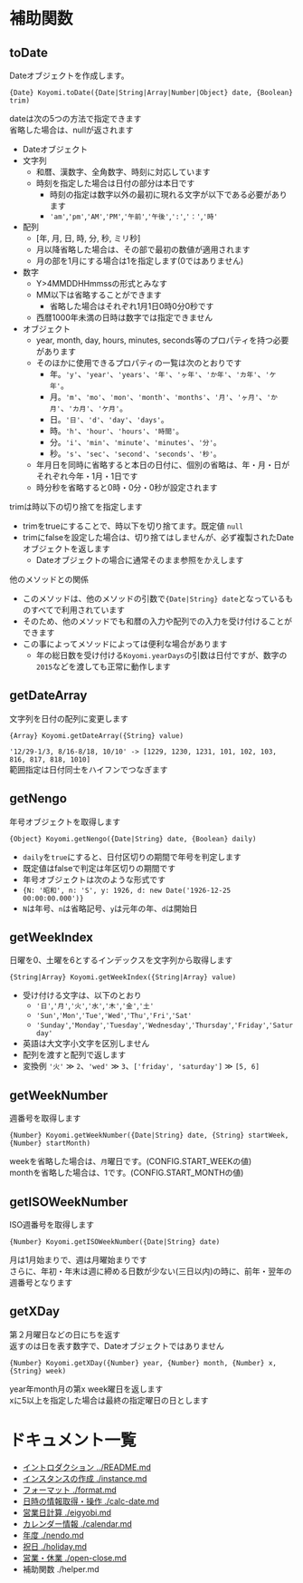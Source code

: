 # 補助関数

## toDate

Dateオブジェクトを作成します。  

`{Date} Koyomi.toDate({Date|String|Array|Number|Object} date, {Boolean} trim)`

dateは次の5つの方法で指定できます  
省略した場合は、nullが返されます

  + Dateオブジェクト
  + 文字列
      + 和暦、漢数字、全角数字、時刻に対応しています
      + 時刻を指定した場合は日付の部分は本日です
        + 時刻の指定は数字以外の最初に現れる文字が以下である必要があります
        + `'am'`,`'pm'`,`'AM'`,`'PM'`,`'午前'`,`'午後'`,`':'`,`'：'`,`'時'`
  + 配列
      + [年, 月, 日, 時, 分, 秒, ミリ秒]
      + 月以降省略した場合は、その部で最初の数値が適用されます
      + 月の部を1月にする場合は1を指定します(0ではありません)
  + 数字
      + Y>4MMDDHHmmssの形式とみなす
      + MM以下は省略することができます
        + 省略した場合はそれぞれ1月1日0時0分0秒です
      + 西暦1000年未満の日時は数字では指定できません
  + オブジェクト
      + year, month, day, hours, minutes, seconds等のプロパティを持つ必要があります
      + そのほかに使用できるプロパティの一覧は次のとおりです
          + 年。`'y'`、`'year'`、`'years'`、`'年'`、`'ヶ年'`、`'か年'`、`'カ年'`、`'ケ年'`。
          + 月。`'m'`、`'mo'`、`'mon'`、`'month'`、`'months'`、`'月'`、`'ヶ月'`、`'か月'`、`'カ月'`、`'ケ月'`。
          + 日。`'日'`、`'d'`、`'day'`、`'days'`。
          + 時。`'h'`、`'hour'`、`'hours'`、`'時間'`。
          + 分。`'i'`、`'min'`、`'minute'`、`'minutes'`、`'分'`。
          + 秒。`'s'`、`'sec'`、`'second'`、`'seconds'`、`'秒'`。
      + 年月日を同時に省略すると本日の日付に、個別の省略は、年・月・日がそれぞれ今年・1月・1日です
      + 時分秒を省略すると0時・0分・0秒が設定されます

trimは時以下の切り捨てを指定します

  + trimをtrueにすることで、時以下を切り捨てます。既定値 `null`
  + trimにfalseを設定した場合は、切り捨てはしませんが、必ず複製されたDateオブジェクトを返します
      + Dateオブジェクトの場合に通常そのまま参照をかえします

他のメソッドとの関係

  + このメソッドは、他のメソッドの引数で`{Date|String} date`となっているものすべてで利用されています
  + そのため、他のメソッドでも和暦の入力や配列での入力を受け付けることができます
  + この事によってメソッドによっては便利な場合があります
      + 年の総日数を受け付ける`Koyomi.yearDays`の引数は日付ですが、数字の`2015`などを渡しても正常に動作します


## getDateArray

文字列を日付の配列に変更します

`{Array} Koyomi.getDateArray({String} value)`

`'12/29-1/3, 8/16-8/18, 10/10' -> [1229, 1230, 1231, 101, 102, 103, 816, 817, 818, 1010] `  
範囲指定は日付同士をハイフンでつなぎます
 
## getNengo

年号オブジェクトを取得します

`{Object} Koyomi.getNengo({Date|String} date, {Boolean} daily)`

  + `daily`を`true`にすると、日付区切りの期間で年号を判定します
  + 既定値はfalseで判定は年区切りの期間です
  + 年号オブジェクトは次のような形式です
  + `{N: '昭和', n: 'S', y: 1926, d: new Date('1926-12-25 00:00:00.000')}`
  + `N`は年号、`n`は省略記号、`y`は元年の年、`d`は開始日

## getWeekIndex

日曜を0、土曜を6とするインデックスを文字列から取得します

`{String|Array} Koyomi.getWeekIndex({String|Array} value)`

  + 受け付ける文字は、以下のとおり
      + `'日'`,`'月'`,`'火'`,`'水'`,`'木'`,`'金'`,`'土'`
      + `'Sun'`,`'Mon'`,`'Tue'`,`'Wed'`,`'Thu'`,`'Fri'`,`'Sat'`
      + `'Sunday'`,`'Monday'`,`'Tuesday'`,`'Wednesday'`,`'Thursday'`,`'Friday'`,`'Saturday'`
  + 英語は大文字小文字を区別しません
  + 配列を渡すと配列で返します
  + 変換例 `'火'` &#x226B; `2`、`'wed'` &#x226B; `3`、`['friday', 'saturday']` &#x226B; `[5, 6]`

## getWeekNumber

週番号を取得します

`{Number} Koyomi.getWeekNumber({Date|String} date, {String} startWeek, {Number} startMonth)`

weekを省略した場合は、`月`曜日です。(CONFIG.START_WEEKの値)  
monthを省略した場合は、1です。(CONFIG.START_MONTHの値)


## getISOWeekNumber

ISO週番号を取得します  

`{Number} Koyomi.getISOWeekNumber({Date|String} date)`

月は1月始まりで、週は月曜始まりです  
さらに、年初・年末は週に締める日数が少ない(三日以内)の時に、前年・翌年の週番号となります


## getXDay

第２月曜日などの日にちを返す  
返すのは日を表す数字で、Dateオブジェクトではありません

`{Number} Koyomi.getXDay({Number} year, {Number} month, {Number} x, {String} week)`

year年month月の第x week曜日を返します  
xに5以上を指定した場合は最終の指定曜日の日とします


# ドキュメント一覧

  + [イントロダクション ../README.md](../README.md)
  + [インスタンスの作成 ./instance.md](./instance.md)
  + [フォーマット ./format.md](./format.md)
  + [日時の情報取得・操作 ./calc-date.md](./calc-date.md)  
  + [営業日計算 ./eigyobi.md](./eigyobi.md)
  + [カレンダー情報 ./calendar.md](./calendar.md)
  + [年度 ./nendo.md](./nendo.md)
  + [祝日 ./holiday.md](./holiday.md)
  + [営業・休業 ./open-close.md](./open-close.md)
  + 補助関数 ./helper.md

